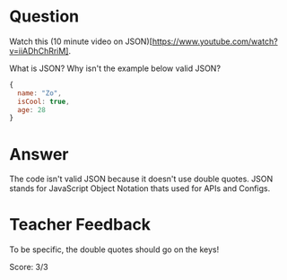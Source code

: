 # Question
Watch this (10 minute video on JSON)[https://www.youtube.com/watch?v=iiADhChRriM].

What is JSON? Why isn't the example below valid JSON?

```js
{
  name: "Zo",
  isCool: true,
  age: 28
}
```

# Answer
The code isn't valid JSON because it doesn't use double quotes. JSON stands for JavaScript Object Notation thats used for APIs and Configs.

# Teacher Feedback

To be specific, the double quotes should go on the keys!

Score: 3/3